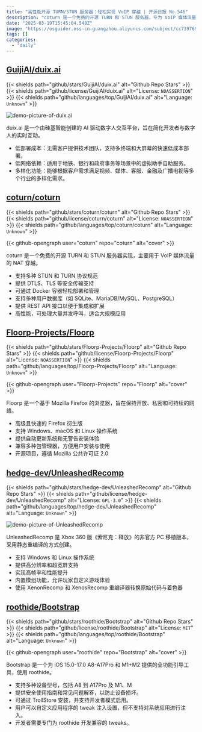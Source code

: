 ```yaml
---
title: "高性能开源 TURN/STUN 服务器：轻松实现 VoIP 穿越 | 开源日报 No.546"
description: "coturn 是一个免费的开源 TURN 和 STUN 服务器，专为 VoIP 媒体流量的 NAT 穿越设计，支持多种协议和安全传输，易于通过 Docker 部署，兼容多种用户数据库，提供 REST API，具备高性能，适合大规模应用。"
date: "2025-03-19T15:45:04.540Z"
image: "https://osguider.oss-cn-guangzhou.aliyuncs.com/subject/cc7397690464e02bc3e86a0fca928593.png"
tags: []
categories:
  - "daily"
---
```


## [GuijiAI/duix.ai](https://github.com/GuijiAI/duix.ai)

{{< shields path="github/stars/GuijiAI/duix.ai" alt="Github Repo Stars" >}} {{< shields path="github/license/GuijiAI/duix.ai" alt="License: `NOASSERTION`" >}} {{< shields path="github/languages/top/GuijiAI/duix.ai" alt="Language: `Unknown`" >}}

![demo-picture-of-duix.ai](https://static.osguider.com/subject/github/GuijiAI/duix.ai/873479f322cc139e8852d59e5afeb066.jpg)

duix.ai 是一个由硅基智能创建的 AI 驱动数字人交互平台，旨在简化开发者与数字人的实时互动。

- 低部署成本：无需客户提供技术团队，支持多终端和大屏幕的快速低成本部署。
- 低网络依赖：适用于地铁、银行和政府事务等场景中的虚拟助手自助服务。
- 多样化功能：能够根据客户需求满足视频、媒体、客服、金融及广播电视等多个行业的多样化需求。
  
## [coturn/coturn](https://github.com/coturn/coturn)

{{< shields path="github/stars/coturn/coturn" alt="Github Repo Stars" >}} {{< shields path="github/license/coturn/coturn" alt="License: `NOASSERTION`" >}} {{< shields path="github/languages/top/coturn/coturn" alt="Language: `Unknown`" >}}

{{< github-opengraph user="coturn" repo="coturn" alt="cover" >}}

coturn 是一个免费的开源 TURN 和 STUN 服务器实现，主要用于 VoIP 媒体流量的 NAT 穿越。

- 支持多种 STUN 和 TURN 协议规范
- 提供 DTLS、TLS 等安全传输支持
- 可通过 Docker 容器轻松部署和管理
- 支持多种用户数据库（如 SQLite、MariaDB/MySQL、PostgreSQL）
- 提供 REST API 接口以便于集成和扩展
- 高性能，可处理大量并发呼叫，适合大规模应用
  
## [Floorp-Projects/Floorp](https://github.com/Floorp-Projects/Floorp)

{{< shields path="github/stars/Floorp-Projects/Floorp" alt="Github Repo Stars" >}} {{< shields path="github/license/Floorp-Projects/Floorp" alt="License: `NOASSERTION`" >}} {{< shields path="github/languages/top/Floorp-Projects/Floorp" alt="Language: `Unknown`" >}}

{{< github-opengraph user="Floorp-Projects" repo="Floorp" alt="cover" >}}

Floorp 是一个基于 Mozilla Firefox 的浏览器，旨在保持开放、私密和可持续的网络。

- 高级且快速的 Firefox 衍生版
- 支持 Windows、macOS 和 Linux 操作系统
- 提供自动更新系统和无警告安装体验
- 兼容多种包管理器，方便用户安装与使用
- 开源项目，遵循 Mozilla 公共许可证 2.0
  
## [hedge-dev/UnleashedRecomp](https://github.com/hedge-dev/UnleashedRecomp)

{{< shields path="github/stars/hedge-dev/UnleashedRecomp" alt="Github Repo Stars" >}} {{< shields path="github/license/hedge-dev/UnleashedRecomp" alt="License: `GPL-3.0`" >}} {{< shields path="github/languages/top/hedge-dev/UnleashedRecomp" alt="Language: `Unknown`" >}}

![demo-picture-of-UnleashedRecomp](https://static.osguider.com/subject/github/hedge-dev/UnleashedRecomp/87a7346b217148e734c5a0b09ec9a758.png)

UnleashedRecomp 是 Xbox 360 版《索尼克：释放》的非官方 PC 移植版本，采用静态重编译的方式创建。

- 支持 Windows 和 Linux 操作系统
- 提供高分辨率和超宽屏支持
- 实现高帧率和性能提升
- 内置模组功能，允许玩家自定义游戏体验
- 使用 XenonRecomp 和 XenosRecomp 重编译器转换原始代码与着色器
  
## [roothide/Bootstrap](https://github.com/roothide/Bootstrap)

{{< shields path="github/stars/roothide/Bootstrap" alt="Github Repo Stars" >}} {{< shields path="github/license/roothide/Bootstrap" alt="License: `MIT`" >}} {{< shields path="github/languages/top/roothide/Bootstrap" alt="Language: `Unknown`" >}}

{{< github-opengraph user="roothide" repo="Bootstrap" alt="cover" >}}

Bootstrap 是一个为 iOS 15.0-17.0 A8-A17Pro 和 M1+M2 提供的全功能引导工具，使用 roothide。

- 支持多种设备型号，包括 A8 到 A17Pro 及 M1、M
- 提供安全使用指南和常见问题解答，以防止设备损坏。
- 可通过 TrollStore 安装，并支持开发者模式启用。
- 用户可以自定义应用程序的 tweak 注入设置，但不支持对系统应用进行注入。
- 开发者需要专门为 roothide 开发兼容的 tweaks。
  
